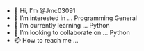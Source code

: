 - 👋 Hi, I’m @Jmc03091
- 👀 I’m interested in ... Programming General
- 🌱 I’m currently learning ... Python
- 💞️ I’m looking to collaborate on ... Python
- 📫 How to reach me ...

<!---
Jmc03091/Jmc03091 is a ✨ special ✨ repository because its `README.md` (this file) appears on your GitHub profile.
You can click the Preview link to take a look at your changes.
--->
